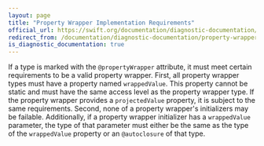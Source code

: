```yaml
---
layout: page
title: "Property Wrapper Implementation Requirements"
official_url: https://swift.org/documentation/diagnostic-documentation/property-wrapper-requirements/
redirect_from: /documentation/diagnostic-documentation/property-wrapper-requirements.html
is_diagnostic_documentation: true
---
```

If a type is marked with the `@propertyWrapper` attribute, it must meet certain requirements to be a valid property wrapper.
First, all property wrapper types must have a property named `wrappedValue`. This property cannot be static and must have the same access level as the property wrapper type. If the property wrapper provides a `projectedValue` property, it is subject to the same requirements.
Second, none of a property wrapper's initializers may be failable. Additionally, if a property wrapper initializer has a `wrappedValue` parameter, the type of that parameter must either be the same as the type of the `wrappedValue` property or an `@autoclosure` of that type.